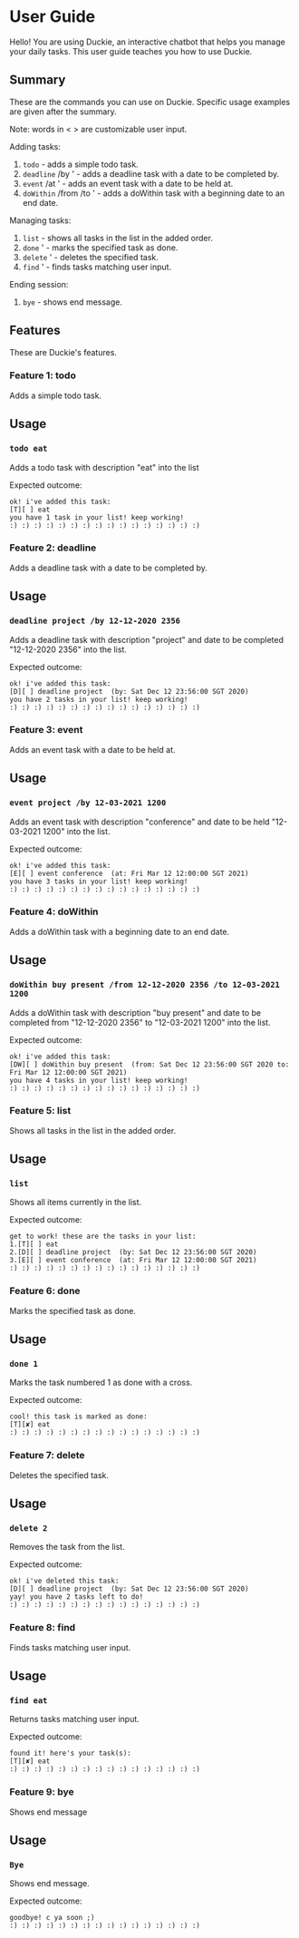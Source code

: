 # User Guide

Hello! You are using Duckie, an interactive chatbot that helps you manage your daily tasks.
This user guide teaches you how to use Duckie.

## Summary 
These are the commands you can use on Duckie. Specific usage examples are given after the summary.

Note: words in < > are customizable user input.

Adding tasks:
1. `todo` <task> - adds a simple todo task.
2. `deadline` <task> /by <date>' - adds a deadline task with a date to be completed by.
3. `event` <task> /at <date>' - adds an event task with a date to be held at.
4. `doWithin` <task> /from <date> /to <date>' - adds a doWithin task with a beginning date to an end date.

Managing tasks:
1. `list` - shows all tasks in the list in the added order.
2. `done` <task number>' - marks the specified task as done.
3. `delete` <task number>' - deletes the specified task.
4. `find` <task>' - finds tasks matching user input.

Ending session:
1. `bye` - shows end message.

## Features 

These are Duckie's features.

### Feature 1: todo
Adds a simple todo task.

## Usage

### `todo eat`

Adds a todo task with description "eat" into the list

Expected outcome:
```
ok! i've added this task:
[T][ ] eat
you have 1 task in your list! keep working!
:) :) :) :) :) :) :) :) :) :) :) :) :) :) :) :)
```
### Feature 2: deadline
Adds a deadline task with a date to be completed by.

## Usage

### `deadline project /by 12-12-2020 2356`

Adds a deadline task with description "project" and date to be completed "12-12-2020 2356" into the list.

Expected outcome:
```
ok! i've added this task:
[D][ ] deadline project  (by: Sat Dec 12 23:56:00 SGT 2020)
you have 2 tasks in your list! keep working!
:) :) :) :) :) :) :) :) :) :) :) :) :) :) :) :)
```
### Feature 3: event
Adds an event task with a date to be held at.

## Usage

### `event project /by 12-03-2021 1200`

Adds an event task with description "conference" and date to be held "12-03-2021 1200" into the list.

Expected outcome:
```
ok! i've added this task:
[E][ ] event conference  (at: Fri Mar 12 12:00:00 SGT 2021)
you have 3 tasks in your list! keep working!
:) :) :) :) :) :) :) :) :) :) :) :) :) :) :) :)
```

### Feature 4: doWithin
Adds a doWithin task with a beginning date to an end date.

## Usage

### `doWithin buy present /from 12-12-2020 2356 /to 12-03-2021 1200`

Adds a doWithin task with description "buy present" and date to be completed from "12-12-2020 2356" 
to "12-03-2021 1200" into the list.

Expected outcome:
```
ok! i've added this task:
[DW][ ] doWithin buy present  (from: Sat Dec 12 23:56:00 SGT 2020 to: Fri Mar 12 12:00:00 SGT 2021)
you have 4 tasks in your list! keep working!
:) :) :) :) :) :) :) :) :) :) :) :) :) :) :) :)
```
### Feature 5: list
Shows all tasks in the list in the added order.

## Usage

### `list`

Shows all items currently in the list.

Expected outcome:
```
get to work! these are the tasks in your list:
1.[T][ ] eat
2.[D][ ] deadline project  (by: Sat Dec 12 23:56:00 SGT 2020)
3.[E][ ] event conference  (at: Fri Mar 12 12:00:00 SGT 2021)
:) :) :) :) :) :) :) :) :) :) :) :) :) :) :) :)
```

### Feature 6: done
Marks the specified task as done.

## Usage

### `done 1`

Marks the task numbered 1 as done with a cross.

Expected outcome:
```
cool! this task is marked as done:
[T][✘] eat
:) :) :) :) :) :) :) :) :) :) :) :) :) :) :) :)
```

### Feature 7: delete
Deletes the specified task.

## Usage

### `delete 2`

Removes the task from the list.

Expected outcome:
```
ok! i've deleted this task:
[D][ ] deadline project  (by: Sat Dec 12 23:56:00 SGT 2020)
yay! you have 2 tasks left to do!
:) :) :) :) :) :) :) :) :) :) :) :) :) :) :) :)
```
### Feature 8: find
Finds tasks matching user input.

## Usage

### `find eat`

Returns tasks matching user input.

Expected outcome:
```
found it! here's your task(s):
[T][✘] eat
:) :) :) :) :) :) :) :) :) :) :) :) :) :) :) :)
```
### Feature 9: bye
Shows end message

## Usage

### `Bye`

Shows end message.

Expected outcome:
```
goodbye! c ya soon ;)
:) :) :) :) :) :) :) :) :) :) :) :) :) :) :) :)
```